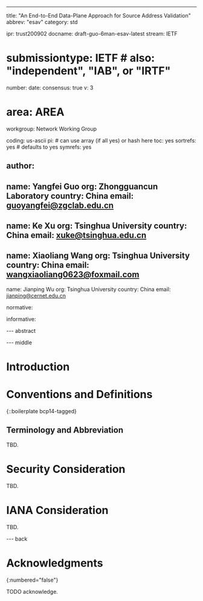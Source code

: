 ---
title: "An End-to-End Data-Plane Approach for Source Address Validation"
abbrev: "esav"
category: std

ipr: trust200902
docname: draft-guo-6man-esav-latest
stream: IETF
# submissiontype: IETF  # also: "independent", "IAB", or "IRTF"
number:
date:
consensus: true
v: 3
# area: AREA
workgroup: Network Working Group

coding: us-ascii
pi:    # can use array (if all yes) or hash here
toc: yes
sortrefs: yes  # defaults to yes
symrefs: yes

author:
-
  name: Yangfei Guo
  org: Zhongguancun Laboratory
  country: China
  email: guoyangfei@zgclab.edu.cn
-
  name: Ke Xu
  org: Tsinghua University
  country: China
  email: xuke@tsinghua.edu.cn
-
  name: Xiaoliang Wang
  org: Tsinghua University
  country: China
  email: wangxiaoliang0623@foxmail.com
-
  name: Jianping Wu
  org: Tsinghua University
  country: China
  email: jianping@cernet.edu.cn

normative:

informative:

--- abstract

--- middle

# Introduction

# Conventions and Definitions

{::boilerplate bcp14-tagged}

## Terminology and Abbreviation

TBD.

# Security Consideration

TBD.

# IANA Consideration

TBD.

--- back

# Acknowledgments

{:numbered="false"}

TODO acknowledge.
